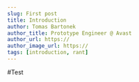 ```yaml
---
slug: First post
title: Introduction
author: Tomas Bartonek
author_title: Prototype Engineer @ Avast
author_url: https://
author_image_url: https://
tags: [introduction, rant]
---
```


#Test